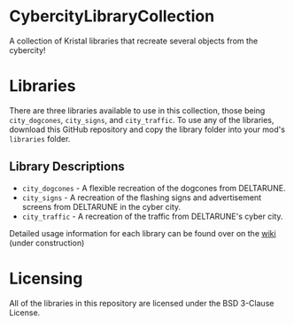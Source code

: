 # CybercityLibraryCollection
 A collection of Kristal libraries that recreate several objects from the cybercity!

# Libraries
 There are three libraries available to use in this collection, those being `city_dogcones`, `city_signs`, and `city_traffic`.
 To use any of the libraries, download this GitHub repository and copy the library folder into your mod's `libraries` folder.
 
 ## Library Descriptions
 - `city_dogcones` - A flexible recreation of the dogcones from DELTARUNE.
 - `city_signs` - A recreation of the flashing signs and advertisement screens from DELTARUNE in the cyber city.
 - `city_traffic` - A recreation of the traffic from DELTARUNE's cyber city.

 Detailed usage information for each library can be found over on the [wiki](https://github.com/MrOinky/CybercityLibraryCollection/wiki) (under construction)

# Licensing
 All of the libraries in this repository are licensed under the BSD 3-Clause License.
